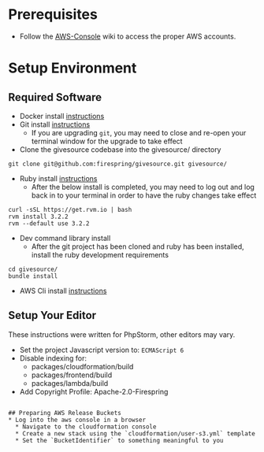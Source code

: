 # Prerequisites
* Follow the [AWS-Console](aws-account.md#aws-console) wiki to access the proper AWS accounts.

# Setup Environment
## Required Software
* Docker install [instructions](https://docs.docker.com/desktop/)
* Git install [instructions](https://git-scm.com/book/en/v2/Getting-Started-Installing-Git)
    * If you are upgrading `git`, you may need to close and re-open your terminal window for the upgrade to take effect
* Clone the givesource codebase into the givesource/ directory
```
git clone git@github.com:firespring/givesource.git givesource/
```
* Ruby install [instructions](https://rvm.io/rvm/install)
  * After the below install is completed, you may need to log out and log back in to your terminal in order to have the ruby changes take effect
```
curl -sSL https://get.rvm.io | bash
rvm install 3.2.2
rvm --default use 3.2.2
```
* Dev command library install
  * After the git project has been cloned and ruby has been installed, install the ruby development requirements
```
cd givesource/
bundle install
```
* AWS Cli install [instructions](https://aws.amazon.com/cli/)

## Setup Your Editor
These instructions were written for PhpStorm, other editors may vary.

* Set the project Javascript version to: `ECMAScript 6`
* Disable indexing for:
  * packages/cloudformation/build
  * packages/frontend/build
  * packages/lambda/build
* Add Copyright Profile: Apache-2.0-Firespring
```

## Preparing AWS Release Buckets
* Log into the aws console in a browser
  * Navigate to the cloudformation console
  * Create a new stack using the `cloudformation/user-s3.yml` template
  * Set the `BucketIdentifier` to something meaningful to you
